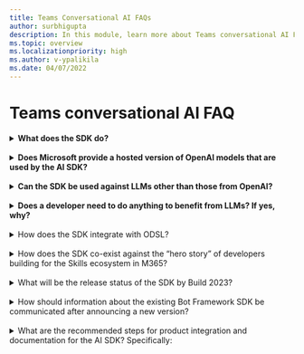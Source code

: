 ```yaml
---
title: Teams Conversational AI FAQs
author: surbhigupta
description: In this module, learn more about Teams conversational AI Frequently Asked Questions.
ms.topic: overview
ms.localizationpriority: high
ms.author: v-ypalikila
ms.date: 04/07/2022
---
```


# Teams conversational AI FAQ

<details>
<summary><b>What does the SDK do?</b></summary>

Teams Conversational AI SDK provides abstractions for developers to build robust applications that utilize OpenAI LLMs.

</details>
<br>

<details>
<summary><b>Does Microsoft provide a hosted version of OpenAI models that are used by the AI SDK?</b></summary>
No, developers bring their own LLMs – hosted in Azure OpenAI, or elsewhere.

</details>
<br>

<details>
<summary><b>Can the SDK be used against LLMs other than those from OpenAI?</b></summary>

Yes, it is theoretically possible to utilize LLMs other than those from OpenAI.

</details>
<br>

<details>
<summary><b>Does a developer need to do anything to benefit from LLMs? If yes, why?</b></summary>

Yes, the SDK provides abstractions to simplify utilization of LLMs in conversational applications. However, developers must tweak the prompts, topic filters, and actions depending upon their scenarios.

</details>
<br>

<details>
<summary> How does the SDK integrate with ODSL? </summary>

The two are independent.

</details>
<br>

<details>
<summary> How does the SDK co-exist against the “hero story” of developers building for the Skills ecosystem in M365?</summary>

The SDK story is targeted at Pro Devs and separate from the hero-story around Skills ecosystem in M365.

</details>
<br>

<details>
<summary>  What will be the release status of the SDK by Build 2023?</summary>

The SDK will be public preview state by Build 2023.

</details>
<br>

<details>
<summary> How should information about the existing Bot Framework SDK be communicated after announcing a new version? </summary>

The new SDK works alongside the existing Bot Framework SDK and is not a replacement.

</details>
<br>

<details>
<summary> What are the recommended steps for product integration and documentation for the AI SDK? Specifically: </summary>

<details><summary> For TTK, is adding a sample using the AI SDK to the samples gallery a good approach? </summary>

We should have a starter for TTK for AI SDK.

</details>

<details>
<summary> What documentation updates should be made for the AI SDK? </summary>

The doc updates are in progress.

</details>

</details>
